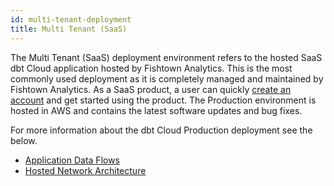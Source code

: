 ```yaml
---
id: multi-tenant-deployment
title: Multi Tenant (SaaS)
---
```


The Multi Tenant (SaaS) deployment environment refers to the hosted SaaS dbt Cloud application hosted by Fishtown Analytics. This is the most commonly used deployment as it is completely managed and maintained by Fishtown Analytics. As a SaaS product, a user can quickly [create an account](https://www.getdbt.com/signup/) and get started using the product. The Production environment is hosted in AWS and contains the latest software updates and bug fixes.

For more information about the dbt Cloud Production deployment see the below.

- [Application Data Flows](/docs/dbt-cloud/deployments/deployment-architecture#application-data-flows)
- [Hosted Network Architecture](/docs/dbt-cloud/deployments/deployment-architecture#hosted-network-architecture)
